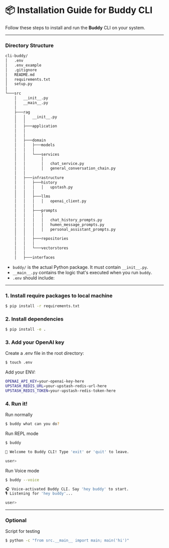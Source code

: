# 📦 Installation Guide for Buddy CLI

Follow these steps to install and run the **Buddy** CLI on your system.

---

### Directory Structure
```bash
cli-buddy/
│   .env
│   .env_example
│   .gitignore
│   README.md
│   requirements.txt
│   setup.py
│
└───src
    │   __init__.py
    │   __main__.py
    │
    ├───rag
    │   │   __init__.py
    │   │
    │   ├───application
    │   │       
    │   │
    │   ├───domain
    │   │   ├───models
    │   │   │
    │   │   └───services
    │   │       │   
    │   │       │   chat_service.py
    │   │       │   general_conversation_chain.py
    │   │
    │   ├───infrastructure
    │   │   ├───history
    │   │   │   │   upstash.py
    │   │   │
    │   │   ├───llms
    │   │   │   │   openai_client.py
    │   │   │
    │   │   ├───prompts
    │   │   │   │   
    │   │   │   │   chat_history_prompts.py
    │   │   │   │   humen_message_prompts.py
    │   │   │   │   personal_assistant_prompts.py
    │   │   │
    │   │   ├───repositories
    │   │   │       
    │   │   └───vectorstores
    │   │           
    │   ├───interfaces
```
- `buddy/` is the actual Python package. It must contain `__init__.py`.
- `__main__.py` contains the logic that's executed when you run `buddy`.
- `.env` should include:

---
### 1. Install require packages to local machine
```bash
$ pip install -r requirements.txt
```
### 2. Install dependencies
```bash
$ pip install -e .
```
### 3. Add your OpenAI key
Create a .env file in the root directory:
```bash
$ touch .env
```
Add your ENV:
```bash
OPENAI_API_KEY=your-openai-key-here
UPSTASH_REDIS_URL=your-upstash-redis-url-here
UPSTASH_REDIS_TOKEN=your-upstash-redis-token-here
```
### 4. Run it!
Run normally
```bash
$ buddy what can you do?
```

Run REPL mode
```bash
$ buddy

👋 Welcome to Buddy CLI! Type 'exit' or 'quit' to leave.

user>
```

Run Voice mode
```bash
$ buddy --voice

🎧 Voice-activated Buddy CLI. Say 'hey buddy' to start.
🎙 Listening for 'hey buddy'...

user>
```

---

### Optional

Script for testing
```bash
$ python -c "from src.__main__ import main; main('hi')"
```